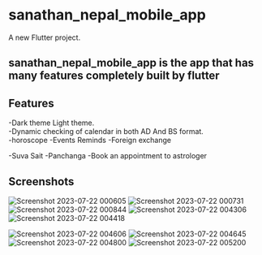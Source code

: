 # sanathan_nepal_mobile_app

A new Flutter project.

## sanathan_nepal_mobile_app is the app that has many features completely built by flutter

## Features
-Dark theme Light theme. <br />
-Dynamic checking of calendar in both AD And BS format.<br />
-horoscope 
-Events Reminds
-Foreign exchange

-Suva Sait
-Panchanga
-Book an appointment to astrologer

## Screenshots
![Screenshot 2023-07-22 000605](https://github.com/BOSSHK-SPEC/sanathan_nepal_mobile_appmyold/assets/84731518/eb411509-fec6-4ae1-8ea7-28e89e6f22b6)
![Screenshot 2023-07-22 000731](https://github.com/BOSSHK-SPEC/sanathan_nepal_mobile_appmyold/assets/84731518/bcd52e99-e1f9-4212-b749-92c847b0649b)
![Screenshot 2023-07-22 000844](https://github.com/BOSSHK-SPEC/sanathan_nepal_mobile_appmyold/assets/84731518/7949e9e4-62be-46d5-b06c-fd1c36767b97)
![Screenshot 2023-07-22 004306](https://github.com/BOSSHK-SPEC/sanathan_nepal_mobile_appmyold/assets/84731518/a2633bd0-378c-4552-bcca-b45a71c37b06)
![Screenshot 2023-07-22 004418](https://github.com/BOSSHK-SPEC/sanathan_nepal_mobile_appmyold/assets/84731518/8a8e935c-0088-4de5-a4fb-796a7d926c8c)

![Screenshot 2023-07-22 004606](https://github.com/BOSSHK-SPEC/sanathan_nepal_mobile_appmyold/assets/84731518/ae1a5414-9256-4734-bb92-74908bf79355)
![Screenshot 2023-07-22 004645](https://github.com/BOSSHK-SPEC/sanathan_nepal_mobile_appmyold/assets/84731518/fc9827ec-7ab0-4ca1-9581-8f30b323afdb)
![Screenshot 2023-07-22 004800](https://github.com/BOSSHK-SPEC/sanathan_nepal_mobile_appmyold/assets/84731518/ac36aedc-1c62-4e3c-af6a-2887322951df)
![Screenshot 2023-07-22 005200](https://github.com/BOSSHK-SPEC/sanathan_nepal_mobile_appmyold/assets/84731518/f670b06e-598b-4f91-80b9-1e6b3f51ae32)
